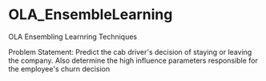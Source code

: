 # OLA_EnsembleLearning
OLA Ensembling Learnring Techniques

Problem Statement:
Predict the cab driver's decision of staying or leaving the company. Also determine the high influence parameters responsible for the
employee's churn decision

